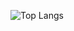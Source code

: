 ![Top Langs](https://github-readme-stats.vercel.app/api/top-langs/?username=seolhs04&layout=compact&theme=dark)
